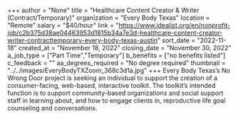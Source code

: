+++
author = "None"
title = "Healthcare Content Creator & Writer (Contract/Temporary)"
organization = "Every Body Texas"
location = "Remote"
salary = "$40/hour"
link = "https://www.idealist.org/en/nonprofit-job/c2b375d38ae04463953d1815b34a7e3d-healthcare-content-creator-writer-contracttemporary-every-body-texas-austin"
sort_date = "2022-11-18"
created_at = "November 18, 2022"
closing_date = "November 30, 2022"
a_job_type = ["Part Time","Temporary"]
b_benefits = ["no benefits listed"]
c_feedback = ""
aa_degrees_required = "No degree required"
thumbnail = "../../images/EveryBodyTXZoom_368c3d1a.jpg"
+++
Every Body Texas’s No Wrong Door project is seeking an individual to support the creation of a consumer-facing, web-based, interactive toolkit. The toolkit’s intended function is to support community-based organizations and social support staff in learning about, and how to engage clients in, reproductive life goal counseling and conversations. 